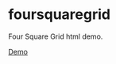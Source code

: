 # foursquaregrid
Four Square Grid html demo.

[Demo](https://gititking.github.io/foursquaregrid/four_square_grid_cells_swap.html)

